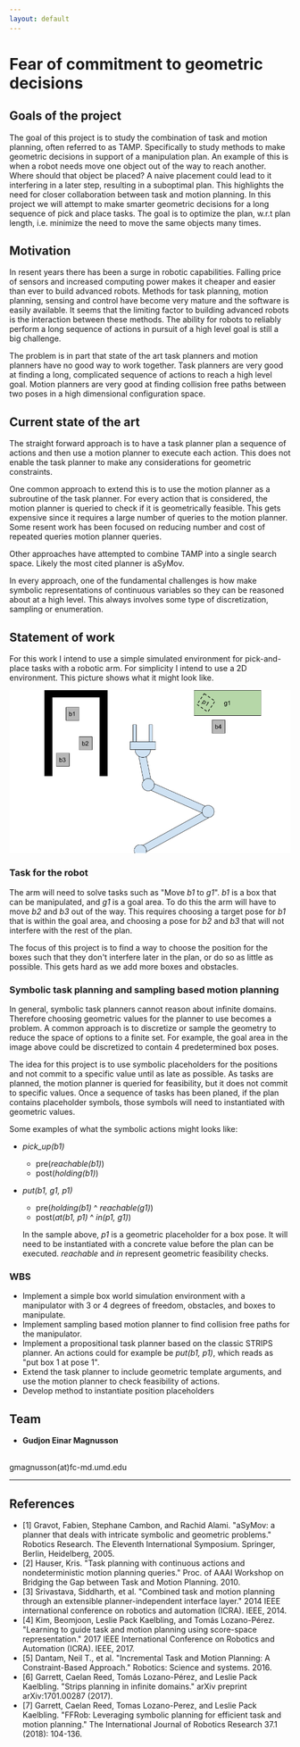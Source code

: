 ```yaml
---
layout: default
---
```


# Fear of commitment to geometric decisions

## Goals of the project

The goal of this project is to study the combination of task and motion planning, often referred to as TAMP. Specifically to study methods to make geometric decisions in support of a manipulation plan. 
An example of this is when a robot needs move one object out of the way to reach another. Where should that object be placed? A naive placement could lead to it interfering in a later step, resulting in a suboptimal plan. This highlights the need for closer collaboration between task and motion planning. In this project we will attempt to make smarter geometric decisions for a long sequence of pick and place tasks. The goal is to optimize the plan, w.r.t plan length, i.e. minimize the need to move the same objects many times.


## Motivation

In resent years there has been a surge in robotic capabilities. Falling price of sensors and increased computing power makes it cheaper and easier than ever to build advanced robots. Methods for task planning, motion planning, sensing and control have become very mature and the software is easily available. It seems that the limiting factor to building advanced robots is the interaction between these methods. The ability for robots to reliably perform a long sequence of actions in pursuit of a high level goal is still a big challenge.

The problem is in part that state of the art task planners and motion planners have no good way to work together.
Task planners are very good at finding a long, complicated sequence of actions to reach a high level goal.
Motion planners are very good at finding collision free paths between two poses in a high dimensional configuration space.


## Current state of the art

The straight forward approach is to have a task planner plan a sequence of actions and then use a motion planner to execute each action. This does not enable the task planner to make any considerations for geometric constraints. 

One common approach to extend this is to use the motion planner as a subroutine of the task planner. For every action that is considered, the motion planner is queried to check if it is geometrically feasible. This gets expensive since it requires a large number of queries to the motion planner. Some resent work has been focused on reducing number and cost of repeated queries motion planner queries.

Other approaches have attempted to combine TAMP into a single search space. Likely the most cited planner is aSyMov.

In every approach, one of the fundamental challenges is how make symbolic representations of continuous variables so they can be reasoned about at a high level. This always involves some type of discretization, sampling or enumeration.


## Statement of work

For this work I intend to use a simple simulated environment for pick-and-place tasks with a robotic arm. For simplicity I intend to use a 2D environment. This picture shows what it might look like.

![Simulation environment concept](assets/BoxWorld1.png)

### Task for the robot

The arm will need to solve tasks such as "Move *b1* to *g1*". *b1* is a box that can be manipulated, and *g1* is a goal area. To do this the arm will have to move *b2* and *b3* out of the way. This requires choosing a target pose for *b1* that is within the goal area, and choosing a pose for *b2* and *b3* that will not interfere with the rest of the plan.

The focus of this project is to find a way to choose the position for the boxes such that they don't interfere later in the plan, or do so as little as possible. This gets hard as we add more boxes and obstacles.


### Symbolic task planning and sampling based motion planning

In general, symbolic task planners cannot reason about infinite domains. Therefore choosing geometric values for the planner to use becomes a problem. A common approach is to discretize or sample the geometry to reduce the space of options to a finite set. For example, the goal area in the image above could be discretized to contain 4 predetermined box poses. 

The idea for this project is to use symbolic placeholders for the positions and not commit to a specific value until as late as possible. As tasks are planned, the motion planner is queried for feasibility, but it does not commit to specific values. Once a sequence of tasks has been planed, if the plan contains placeholder symbols, those symbols will need to instantiated with geometric values.

Some examples of what the symbolic actions might looks like:  
* *pick_up(b1)*
  * pre(*reachable(b1)*)
  * post(*holding(b1)*)
* *put(b1, g1, p1)*
  * pre(*holding(b1)* ^ *reachable(g1)*)
  * post(*at(b1, p1)* ^ *in(p1, g1)*)

  In the sample above, *p1* is a geometric placeholder for a box pose. It will need to be instantiated with a concrete value before the plan can be executed. *reachable* and *in* represent geometric feasibility checks.


### WBS
 * Implement a simple box world simulation environment with a manipulator with 3 or 4 degrees of freedom, obstacles, and boxes to manipulate.
 * Implement sampling based motion planner to find collision free paths for the manipulator.
 * Implement a propositional task planner based on the classic STRIPS planner. An actions could for example be *put(b1, p1)*, which reads as "put box 1 at pose 1".
 * Extend the task planner to include geometric template arguments, and use the motion planner to check feasibility of actions.
 * Develop method to instantiate position placeholders 

## Team

* **Gudjon Einar Magnusson** 
<br/> 
&#103;&#109;&#097;&#103;&#110;&#117;&#115;&#115;&#111;&#110;(&#097;&#116;)&#102;&#099;&#045;&#109;&#100;&#046;&#117;&#109;&#100;&#046;&#101;&#100;&#117;

---


## References

* [1] Gravot, Fabien, Stephane Cambon, and Rachid Alami. "aSyMov: a planner that deals with intricate symbolic and geometric problems." Robotics Research. The Eleventh International Symposium. Springer, Berlin, Heidelberg, 2005.
* [2] Hauser, Kris. "Task planning with continuous actions and nondeterministic motion planning queries." Proc. of AAAI Workshop on Bridging the Gap between Task and Motion Planning. 2010.
* [3] Srivastava, Siddharth, et al. "Combined task and motion planning through an extensible planner-independent interface layer." 2014 IEEE international conference on robotics and automation (ICRA). IEEE, 2014.
* [4] Kim, Beomjoon, Leslie Pack Kaelbling, and Tomás Lozano-Pérez. "Learning to guide task and motion planning using score-space representation." 2017 IEEE International Conference on Robotics and Automation (ICRA). IEEE, 2017.
* [5] Dantam, Neil T., et al. "Incremental Task and Motion Planning: A Constraint-Based Approach." Robotics: Science and systems. 2016.
* [6] Garrett, Caelan Reed, Tomás Lozano-Pérez, and Leslie Pack Kaelbling. "Strips planning in infinite domains." arXiv preprint arXiv:1701.00287 (2017).
* [7] Garrett, Caelan Reed, Tomas Lozano-Perez, and Leslie Pack Kaelbling. "FFRob: Leveraging symbolic planning for efficient task and motion planning." The International Journal of Robotics Research 37.1 (2018): 104-136.
